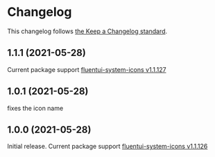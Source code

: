 # Changelog

This changelog follows [the Keep a Changelog standard](https://keepachangelog.com).

## 1.1.1 (2021-05-28)
Current package support [fluentui-system-icons v1.1.127](https://github.com/microsoft/fluentui-system-icons/releases/tag/1.1.127)

## 1.0.1 (2021-05-28)
fixes the icon name

## 1.0.0 (2021-05-28)
Initial release.
Current package support [fluentui-system-icons v1.1.126](https://github.com/microsoft/fluentui-system-icons/releases/tag/1.1.126)
